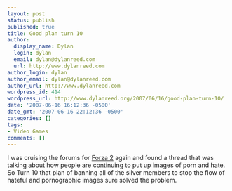```yaml
---
layout: post
status: publish
published: true
title: Good plan turn 10
author:
  display_name: Dylan
  login: dylan
  email: dylan@dylanreed.com
  url: http://www.dylanreed.com
author_login: dylan
author_email: dylan@dylanreed.com
author_url: http://www.dylanreed.com
wordpress_id: 414
wordpress_url: http://www.dylanreed.org/2007/06/16/good-plan-turn-10/
date: '2007-06-16 16:12:36 -0500'
date_gmt: '2007-06-16 22:12:36 -0500'
categories: []
tags:
- Video Games
comments: []
---
```

<p>I was cruising the forums for <a href="http://forzamotorsports.net">Forza 2</a> again and found a thread that was talking about how people are continuing to put up images of porn and hate. So Turn 10 that plan of banning all of the silver members to stop the flow of hateful and pornographic images sure solved the problem.<br />
<!--adsense#refer2--></p>
